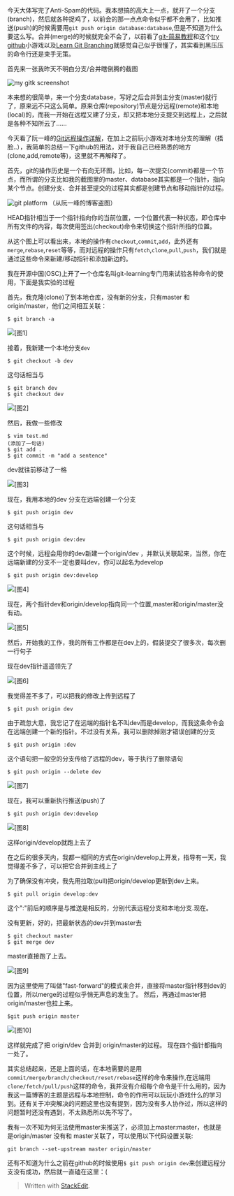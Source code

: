 
今天大体写完了Anti-Spam的代码。我本想搞的高大上一点，就开了一个分支(branch)，然后就各种捉鸡了，以前会的那一点点命令似乎都不会用了，比如推送(push)的时候需要用`git push origin database:database`,但是不知道为什么要这么写。合并(merge)的时候就完全不会了，以前看了[git-简易教程](http://rogerdudler.github.io/git-guide/index.zh.html)和这个[try github](https://try.github.io)小游戏以及[Learn Git Branching](http://pcottle.github.io/learnGitBranching/?demo)就感觉自己似乎很懂了，其实看到黑压压的命令行还是束手无策。

首先来一张我昨天不明白分支/合并瞎倒腾的截图

![my gitk screenshot](http://zchang.me/wp-content/uploads/2015/02/git-tree-of-Anti-Spam.png)

本来想的很简单，来一个分支database，写好之后合并到主分支(master)就行了，原来远不只这么简单。原来仓库(repository)节点是分远程(remote)和本地(local)的，而我一开始在远程又建了分支，却又把本地分支提交到远程上，之后就是各种不知所云了……

今天看了阮一峰的[Git远程操作详解](http://www.ruanyifeng.com/blog/2014/06/git_remote.html)，在加上之前玩小游戏对本地分支的理解（捂脸..），我简单的总结一下github的用法，对于我自己已经熟悉的地方(clone,add,remote等)，这里就不再解释了。

首先，git的操作历史是一个有向无环图，比如，每一次提交(commit)都是一个节点，而所谓的分支比如我的截图里的master、database其实都是一个指针，指向某个节点。创建分支、合并甚至提交的过程其实都是创建节点和移动指针的过程。


![git platform](http://image.beekka.com/blog/2014/bg2014061202.jpg)
（从阮一峰的博客盗图）

HEAD指针相当于一个指针指向你的当前位置，一个位置代表一种状态，即仓库中所有文件的内容，每次使用签出(checkout)命令来切换这个指针所指的位置。

从这个图上可以看出来，本地的操作有`checkout`,`commit`,`add`，此外还有`merge`,`rebase`,`reset`等等，而对远程的操作只有`fetch`,`clone`,`pull`,`push`，我们就是通过这些命令来新建/移动指针和添加新边的。

我在开源中国(OSC)上开了一个仓库名叫git-learning专门用来试验各种命令的使用，下面是我实验的过程

首先，我克隆(clone)了到本地仓库，没有新的分支，只有master 和 origin/master，他们之间相互关联：

	$ git branch -a
	
![\[图1\]](http://zchang.me/wp-content/uploads/2015/02/%E5%9B%BE1.png)

接着，我新建一个本地分支`dev`

	$ git checkout -b dev
这句话相当与

	$ git branch dev
	$ git checkout dev
	
![\[图2\]](http://zchang.me/wp-content/uploads/2015/02/%E5%9B%BE2.png)

然后，我做一些修改

	$ vim test.md
	(添加了一句话)
	$ git add .
	$ git commit -m "add a sentence"
dev就往前移动了一格

![\[图3\]](http://zchang.me/wp-content/uploads/2015/02/%E5%9B%BE3.png)

现在，我用本地的dev 分支在远端创建一个分支
	
	$ git push origin dev
这句话相当与
	
	$ git push origin dev:dev
	
这个时候，远程会用你的dev新建一个origin/dev ，并默认关联起来，当然，你在远端新建的分支不一定也要叫dev，你可以起名为develop

	$ git push origin dev:develop
	
![\[图4\]](http://zchang.me/wp-content/uploads/2015/02/%E5%9B%BE4.png)

现在，两个指针dev和origin/develop指向同一个位置,master和origin/master没有动。

![\[图5\]](http://zchang.me/wp-content/uploads/2015/02/%E5%9B%BE5.png)

然后，开始我的工作，我的所有工作都是在dev上的，假装提交了很多次，每次删一行句子

现在dev指针遥遥领先了

![\[图6\]](http://zchang.me/wp-content/uploads/2015/02/%E5%9B%BE6.png)

我觉得差不多了，可以把我的修改上传到远程了

	$ git push origin dev
	
由于疏忽大意，我忘记了在远端的指针名不叫dev而是develop，而我这条命令会在远端创建一个新的指针。不过没有关系，我可以删除掉刚才错误创建的分支

	$ git push origin :dev

这个语句把一般空的分支传给了远程的dev，等于执行了删除语句

	$ git push origin --delete dev
	
![\[图7\]](http://zchang.me/wp-content/uploads/2015/02/%E5%9B%BE7.png)

现在，我可以重新执行推送(push)了

	$ git push origin dev:develop

![\[图8\]](http://zchang.me/wp-content/uploads/2015/02/%E5%9B%BE8.png)

这样origin/develop就跑上去了

在之后的很多天内，我都一相同的方式在origin/develop上开发，指导有一天，我觉得差不多了，可以把它合并到主线上了


为了确保没有冲突，我先用拉取(pull)把origin/develop更新到dev上来。

	$ git pull origin develop:dev
	
这个":"前后的顺序是与推送是相反的，分别代表远程分支和本地分支.现在。

没有更新，好的，把最新状态的dev并到master去

	$ git checkout master
	$ git merge dev
	
master直接跑了上去。

![\[图9\]](http://zchang.me/wp-content/uploads/2015/02/%E5%9B%BE9.png)

因为这里使用了叫做"fast-forward"的模式来合并，直接将master指针移到dev的位置，所以merge的过程似乎悄无声息的发生了。
然后，再通过master把origin/master也拉上来。

	$git push origin master
	
![\[图10\]](http://zchang.me/wp-content/uploads/2015/02/%E5%9B%BE10.png)

这样就完成了把 origin/dev 合并到 origin/master的过程。
现在四个指针都指向一处了。


其实总结起来，还是上面的话，在本地需要的是用`commit/merge/branch/checkout/reset/rebase`这样的命令来操作,在远端用`clone/fetch/pull/push`这样的命令，我并没有介绍每个命令是干什么用的，因为我这一篇博客的主题是远程与本地控制，命令的作用可以玩玩小游戏什么的学习到。还有关于冲突解决的问题这里也没有提到，因为没有多人协作过，所以这样的问题暂时还没有遇到，不太熟悉所以先不写了。

我有一次不知为何无法使用master来推送了，必须加上master:master，也就是是origin/master 没有和 master关联了，可以使用以下代码设置关联:

`git branch --set-upstream master origin/master`

还有不知道为什么之前在github的时候使用`$ git push origin dev`来创建远程分支没有成功，然后就一直磕在这里：(


> Written with [StackEdit](https://stackedit.io/).